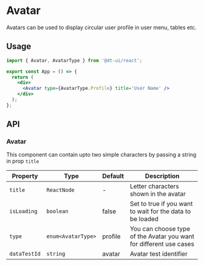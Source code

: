 # Avatar

Avatars can be used to display circular user profile in user menu, tables etc.

## Usage

```jsx
import { Avatar, AvatarType } from '@dt-ui/react';

export const App = () => {
  return (
    <div>
      <Avatar type={AvatarType.Profile} title='User Name' />
    </div>
  );
};
```

## API

### Avatar

This component can contain upto two simple characters by passing a string in prop `title`

| Property     | Type               | Default | Description                                                        |
| ------------ | ------------------ | ------- | ------------------------------------------------------------------ |
| `title`      | `ReactNode`        | -       | Letter characters shown in the avatar                              |
| `isLoading`  | `boolean`          | false   | Set to true if you want to wait for the data to be loaded          |
| `type`       | `enum<AvatarType>` | profile | You can choose type of the Avatar you want for different use cases |
| `dataTestId` | `string`           | avatar  | Avatar test identifier                                             |

